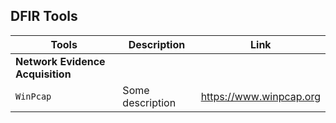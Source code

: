 ## DFIR Tools

| Tools | Description | Link |
|-------|-------------|------|
| **Network Evidence Acquisition** |
| `WinPcap` | Some description | https://www.winpcap.org |
